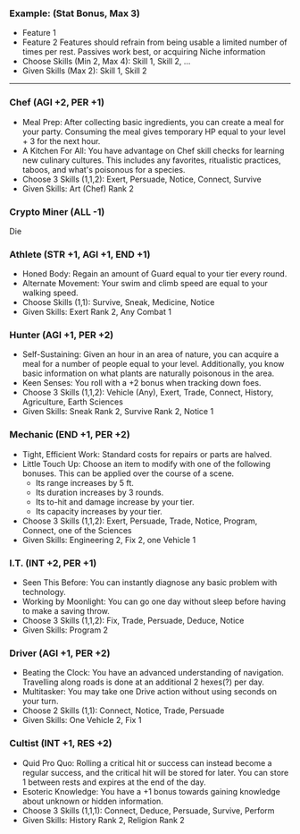 ### Example: (Stat Bonus, Max 3)
- Feature 1
- Feature 2
Features should refrain from being usable a limited number of times per rest. Passives work best, or acquiring Niche information
- Choose Skills (Min 2, Max 4): Skill 1, Skill 2, ...
- Given Skills (Max 2): Skill 1, Skill 2
****
### Chef (AGI +2, PER +1)
- Meal Prep: After collecting basic ingredients, you can create a meal for your party. Consuming the meal gives temporary HP equal to your level + 3 for the next hour.
- A Kitchen For All: You have advantage on Chef skill checks for learning new culinary cultures. This includes any favorites, ritualistic practices, taboos, and what's poisonous for a species.
- Choose 3 Skills (1,1,2): Exert, Persuade, Notice, Connect, Survive
- Given Skills: Art (Chef) Rank 2

### Crypto Miner (ALL -1)
Die
### Athlete (STR +1, AGI +1, END +1)
- Honed Body: Regain an amount of Guard equal to your tier every round.
- Alternate Movement: Your swim and climb speed are equal to your walking speed.
- Choose Skills (1,1): Survive, Sneak, Medicine, Notice
- Given Skills: Exert Rank 2, Any Combat 1
### Hunter (AGI +1, PER +2)
- Self-Sustaining: Given an hour in an area of nature, you can acquire a meal for a number of people equal to your level. Additionally, you know basic information on what plants are naturally poisonous in the area.
- Keen Senses: You roll with a +2 bonus when tracking down foes.
- Choose 3 Skills (1,1,2): Vehicle (Any), Exert, Trade, Connect, History, Agriculture, Earth Sciences
- Given Skills: Sneak Rank 2, Survive Rank 2, Notice 1

### Mechanic (END +1, PER +2)
- Tight, Efficient Work: Standard costs for repairs or parts are halved.
- Little Touch Up: Choose an item to modify with one of the following bonuses. This can be applied over the course of a scene.
	- Its range increases by 5 ft.
	- Its duration increases by 3 rounds.
	- Its to-hit and damage increase by your tier.
	- Its capacity increases by your tier.
- Choose 3 Skills (1,1,2): Exert, Persuade, Trade, Notice, Program, Connect, one of the Sciences
- Given Skills: Engineering 2, Fix 2, one Vehicle 1

### I.T. (INT +2, PER +1)
- Seen This Before: You can instantly diagnose any basic problem with technology.
- Working by Moonlight: You can go one day without sleep before having to make a saving throw.
- Choose 3 Skills (1,1,2): Fix, Trade, Persuade, Deduce, Notice
- Given Skills: Program 2

### Driver (AGI +1, PER +2)
- Beating the Clock: You have an advanced understanding of navigation. Travelling along roads is done at an additional 2 hexes(?) per day.
- Multitasker: You may take one Drive action without using seconds on your turn.
- Choose 2 Skills (1,1): Connect, Notice, Trade, Persuade
- Given Skills: One Vehicle 2, Fix 1
### Cultist (INT +1, RES +2)
- Quid Pro Quo: Rolling a critical hit or success can instead become a regular success, and the critical hit will be stored for later. You can store 1 between rests and expires at the end of the day.
- Esoteric Knowledge: You have a +1 bonus towards gaining knowledge about unknown or hidden information.
- Choose 3 Skills (1,1,1): Connect, Deduce, Persuade, Survive, Perform
- Given Skills: History Rank 2, Religion Rank 2